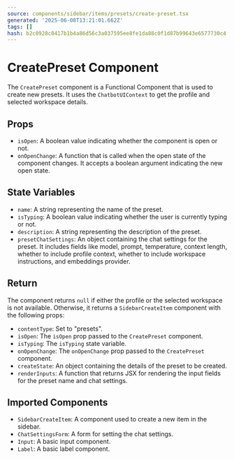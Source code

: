```yaml
---
source: components/sidebar/items/presets/create-preset.tsx
generated: '2025-06-08T13:21:01.662Z'
tags: []
hash: b2c0928c0417b1b4a86d56c3a037595ee8fe1da88c0f1d87b99643e6577730c4
---
```

# CreatePreset Component

The `CreatePreset` component is a Functional Component that is used to create new presets. It uses the `ChatbotUIContext` to get the profile and selected workspace details.

## Props

- `isOpen`: A boolean value indicating whether the component is open or not.
- `onOpenChange`: A function that is called when the open state of the component changes. It accepts a boolean argument indicating the new open state.

## State Variables

- `name`: A string representing the name of the preset.
- `isTyping`: A boolean value indicating whether the user is currently typing or not.
- `description`: A string representing the description of the preset.
- `presetChatSettings`: An object containing the chat settings for the preset. It includes fields like model, prompt, temperature, context length, whether to include profile context, whether to include workspace instructions, and embeddings provider.

## Return

The component returns `null` if either the profile or the selected workspace is not available. Otherwise, it returns a `SidebarCreateItem` component with the following props:

- `contentType`: Set to "presets".
- `isOpen`: The `isOpen` prop passed to the `CreatePreset` component.
- `isTyping`: The `isTyping` state variable.
- `onOpenChange`: The `onOpenChange` prop passed to the `CreatePreset` component.
- `createState`: An object containing the details of the preset to be created.
- `renderInputs`: A function that returns JSX for rendering the input fields for the preset name and chat settings.

## Imported Components

- `SidebarCreateItem`: A component used to create a new item in the sidebar.
- `ChatSettingsForm`: A form for setting the chat settings.
- `Input`: A basic input component.
- `Label`: A basic label component.

